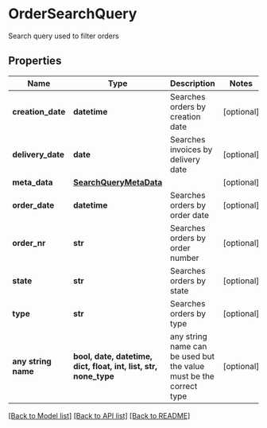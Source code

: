 # OrderSearchQuery

Search query used to filter orders

## Properties
Name | Type | Description | Notes
------------ | ------------- | ------------- | -------------
**creation_date** | **datetime** | Searches orders by creation date | [optional] 
**delivery_date** | **date** | Searches invoices by delivery date | [optional] 
**meta_data** | [**SearchQueryMetaData**](SearchQueryMetaData.md) |  | [optional] 
**order_date** | **datetime** | Searches orders by order date | [optional] 
**order_nr** | **str** | Searches orders by order number | [optional] 
**state** | **str** | Searches orders by state | [optional] 
**type** | **str** | Searches orders by type | [optional] 
**any string name** | **bool, date, datetime, dict, float, int, list, str, none_type** | any string name can be used but the value must be the correct type | [optional]

[[Back to Model list]](../README.md#documentation-for-models) [[Back to API list]](../README.md#documentation-for-api-endpoints) [[Back to README]](../README.md)


